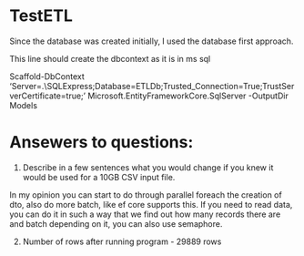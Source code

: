 # TestETL

Since the database was created initially, I used the database first approach.

This line should create the dbcontext as it is in ms sql

Scaffold-DbContext ‘Server=.\SQLExpress;Database=ETLDb;Trusted_Connection=True;TrustServerCertificate=true;’ Microsoft.EntityFrameworkCore.SqlServer -OutputDir Models

# Ansewers to questions:
 
1. Describe in a few sentences what you would change if you knew it would be used for a 10GB CSV input file. 

In my opinion you can start to do through parallel foreach the creation of dto, also do more batch, like ef core supports this. If you need to read data, you can do it in such a way that we find out how many records there are and batch depending on it, you can also use semaphore.

2. Number of rows after running program - 29889 rows
